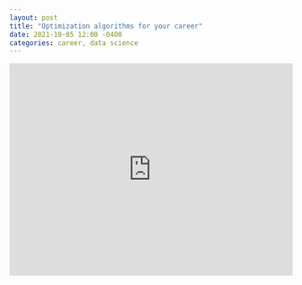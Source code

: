 ```yaml
---
layout: post
title: "Optimization algorithms for your career"
date: 2021-10-05 12:00 -0400
categories: career, data science
---
```

<iframe src="https://www.linkedin.com/embed/feed/update/urn:li:ugcPost:6851296275393077248" height="378" width="504" frameborder="0" allowfullscreen="" title="Embedded post"></iframe>
